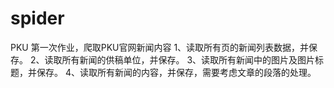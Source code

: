 # spider

PKU 第一次作业，爬取PKU官网新闻内容
1、读取所有页的新闻列表数据，并保存。
2、读取所有新闻的供稿单位，并保存。
3、读取所有新闻中的图片及图片标题，并保存。
4、读取所有新闻的内容，并保存，需要考虑文章的段落的处理。

